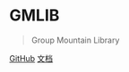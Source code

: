 # GMLIB

> Group Mountain Library

[GitHub](https://github.com/GroupMountain/GMLIB)
[文档](/README.md)